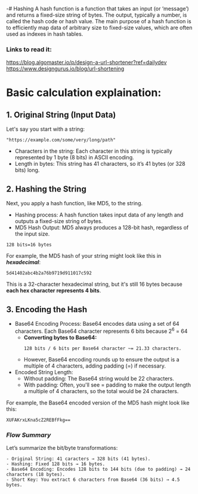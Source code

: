 -# Hashing
A hash function is a function that takes an input (or ‘message’) and returns a fixed-size string of bytes. The output, typically a number, is called the hash code or hash value. The main purpose of a hash function is to efficiently map data of arbitrary size to fixed-size values, which are often used as indexes in hash tables.

### Links to read it:
https://blog.algomaster.io/p/design-a-url-shortener?ref=dailydev
https://www.designgurus.io/blog/url-shortening




# Basic calculation explaination: 
## **1. Original String (Input Data)**
Let's say you start with a string:
```
"https://example.com/some/very/long/path"
```
- Characters in the string: Each character in this string is typically represented by 1 byte (8 bits) in ASCII encoding.
- Length in bytes: This string has 41 characters, so it’s 41 bytes (or 328 bits) long.

## **2. Hashing the String**
Next, you apply a hash function, like MD5, to the string.
- Hashing process: A hash function takes input data of any length and outputs a fixed-size string of bytes.
- MD5 Hash Output: MD5 always produces a 128-bit hash, regardless of the input size.
```
128 bits=16 bytes
```
For example, the MD5 hash of your string might look like this in ***hexadecimal***:
```
5d41402abc4b2a76b9719d911017c592
```
This is a 32-character hexadecimal string, but it's still 16 bytes because **each hex character represents 4 bits**.

## **3. Encoding the Hash**
- Base64 Encoding Process: Base64 encodes data using a set of 64 characters. Each Base64 character represents 6 bits because 2<sup>6</sup> = 64
    - **Converting bytes to Base64:**
        ```
        128 bits / 6 bits per Base64 character ~= 21.33 characters.
        ```
    - However, Base64 encoding rounds up to ensure the output is a multiple of 4 characters, adding padding (=) if necessary.
- Encoded String Length:
    - Without padding: The Base64 string would be 22 characters.
    - With padding: Often, you'll see = padding to make the output length a multiple of 4 characters, so the total would be 24 characters.

For example, the Base64 encoded version of the MD5 hash might look like this:
```
XUFAKrxLKna5cZ2REBfFkg==
```



### ***Flow Summary***
Let’s summarize the bit/byte transformations:
```
- Original String: 41 caracters → 328 bits (41 bytes).
- Hashing: Fixed 128 bits → 16 bytes.
- Base64 Encoding: Encodes 128 bits to 144 bits (due to padding) → 24 characters (18 bytes).
- Short Key: You extract 6 characters from Base64 (36 bits) → 4.5 bytes.
```